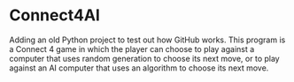 # Connect4AI
Adding an old Python project to test out how GitHub works. This program is a Connect 4 game in which the player can choose to play against a computer that uses random generation to choose its next move, or to play against an AI computer that uses an algorithm to choose its next move. 
